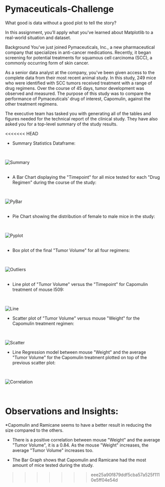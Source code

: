 # Pymaceuticals-Challenge

What good is data without a good plot to tell the story?

In this assignment, you’ll apply what you've learned about Matplotlib to a real-world situation and dataset.

Background
You've just joined Pymaceuticals, Inc., a new pharmaceutical company that specializes in anti-cancer medications. Recently, it began screening for potential treatments for squamous cell carcinoma (SCC), a commonly occurring form of skin cancer.

As a senior data analyst at the company, you've been given access to the complete data from their most recent animal study. In this study, 249 mice who were identified with SCC tumors received treatment with a range of drug regimens. Over the course of 45 days, tumor development was observed and measured. The purpose of this study was to compare the performance of Pymaceuticals’ drug of interest, Capomulin, against the other treatment regimens.

The executive team has tasked you with generating all of the tables and figures needed for the technical report of the clinical study. They have also asked you for a top-level summary of the study results.



<<<<<<< HEAD

* Summary Statistics Dataframe: <br>
 <br>
 
 ![Summary](https://github.com/user-attachments/assets/989ba466-eb6d-4a03-aea3-42b6a332448c) <br>
 <br>

* A Bar Chart displaying the "Timepoint" for all mice tested for each "Drug Regimen" during the course of the study:
 <br>
 
 ![PyBar](https://github.com/user-attachments/assets/d2dec3e7-1059-4215-a457-9b9cec4e5e11) <br>
 <br>
 
* Pie Chart showing the distribution of female to male mice in the study:
 <br>
 
 ![Pyplot](https://github.com/user-attachments/assets/97074fdf-c2aa-4630-9df9-d07b959e977d) <br>
 <br>

* Box plot of the final "Tumor Volume" for all four regimens:
 <br>

 ![Outliers](https://github.com/user-attachments/assets/b7e632c5-d7fc-4959-8f2c-f08048b3f7cb) <br>
 <br>

* Line plot of "Tumor Volume" versus the "Timepoint" for Capomulin treatment of mouse I509:
 <br>

 ![Line](https://github.com/user-attachments/assets/42f038d4-64be-4399-9523-33f831b8430e) <br>


* Scatter plot of "Tumor Volume" versus mouse "Weight" for the Capomulin treatment regimen:
 <br>

 ![Scatter](https://github.com/user-attachments/assets/e7d4d9db-c8db-4687-aae1-0ec2d1d7a65e) <br>


* Line Regression model between mouse "Weight" and the average "Tumor Volume" for the Capomulin treatment plotted on top of the previous scatter plot:
 <br>

 ![Correlation](https://github.com/user-attachments/assets/b6bf4297-6aa5-4590-8560-998d3b64bef1) <br>

 <br>

# Observations and Insights:

  *Capomulin and Ramicane seems to have a better result in reducing the size compared to the others.

  * There is a positive correlation between mouse "Weight" and the average "Tumor Volume", it is a 0.84. As the mouse "Weight" increases, the average "Tumor Volume" increases too.

  * The Bar Graph shows that Capomulin and Ramicane had the most amount of mice tested during the study.
>>>>>>> eee25a90f879ddf5cba57a525f1110e5ff04e54d
